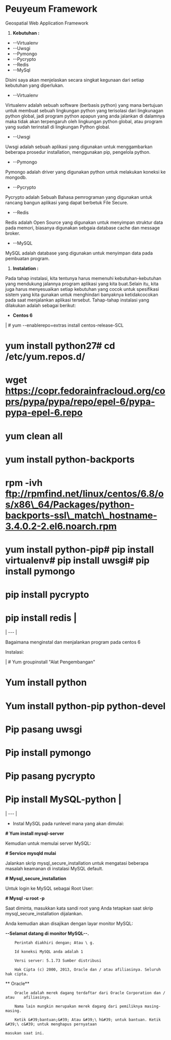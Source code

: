 # Peuyeum Framework
Geospatial Web Application Framework

1. **Kebutuhan :**

- --Virtualenv
- --Uwsgi
- --Pymongo
- --Pycrypto
- --Redis
- --MySql

Disini saya akan menjelaskan secara singkat kegunaan dari setiap kebutuhan yang diperlukan.

- --Virtualenv

Virtualenv adalah sebuah software (berbasis python) yang mana bertujuan untuk membuat sebuah lingkungan python yang terisolasi dari lingkunagan python global, jadi program python apapun yang anda jalankan di dalamnya maka tidak akan terpengaruh oleh lingkungan python global, atau program yang sudah terinstall di lingkungan Python global.

- --Uwsgi

Uwsgi adalah sebuah aplikasi yang digunakan untuk menggambarkan beberapa prosedur installation, menggunakan pip, pengelola python.

- --Pymongo

Pymongo adalah driver yang digunakan python untuk melakukan koneksi ke mongodb.

- --Pycrypto

Pycrypto adalah Sebuah Bahasa pemrograman yang digunakan untuk rancang bangun aplikasi yang dapat berbetuk File Secure.

- --Redis

Redis adalah Open Source yang digunakan untuk menyimpan struktur data pada memori, biasanya digunakan sebgaia database cache dan message broker.

- --MySQL

MySQL adalah database yang digunakan untuk menyimpan data pada pembuatan program.

1. **Instalation :**

Pada tahap instalasi, kita tentunya harus memenuhi kebutuhan-kebutuhan yang mendukung jalannya program aplikasi yang kita buat.Selain itu, kita juga harus menyesuaikan setiap kebutuhan yang cocok untuk  spesifikasi sistem yang kita gunakan untuk menghindari banyaknya ketidakcocokan pada saat menjalankan aplikasi tersebut. Tahap-tahap instalasi yang dilakukan adalah sebagai berikut:

- **Centos 6**

| # yum --enablerepo=extras install centos-release-SCL
# yum install python27# cd /etc/yum.repos.d/ 
# wget https://copr.fedorainfracloud.org/coprs/pypa/pypa/repo/epel-6/pypa-pypa-epel-6.repo
# yum clean all
# yum install python-backports
# rpm -ivh ftp://rpmfind.net/linux/centos/6.8/os/x86\_64/Packages/python-backports-ssl\_match\_hostname-3.4.0.2-2.el6.noarch.rpm
# yum install python-pip# pip install virtualenv# pip install uwsgi# pip install pymongo
# pip install pycrypto
# pip install redis  |
| --- |

Bagaimana menginstal dan menjalankan program pada centos 6

 Instalasi:

| # Yum groupinstall &quot;Alat Pengembangan&quot;
# Yum install python 
# Yum install python-pip python-devel     
# Pip pasang uwsgi 
# Pip install pymongo
# Pip pasang pycrypto 
# Pip install MySQL-python |
| --- |

- Instal MySQL  pada runlevel mana yang akan dimulai:

**# Yum install mysql-server**

Kemudian untuk memulai server MySQL:

**# Service mysqld mulai**

Jalankan skrip mysql\_secure\_installation untuk mengatasi beberapa masalah keamanan di instalasi MySQL default.

**# Mysql\_secure\_installation**

Untuk login ke MySQL sebagai Root User:

**# Mysql -u root -p**

Saat diminta, masukkan kata sandi root yang Anda tetapkan saat skrip mysql\_secure\_installation dijalankan.

Anda kemudian akan disajikan dengan layar monitor MySQL:

**--Selamat datang di monitor MySQL--.**

        Perintah diakhiri dengan; Atau \ g.

        Id koneksi MySQL anda adalah 1

        Versi server: 5.1.73 Sumber distribusi

        Hak Cipta (c) 2000, 2013, Oracle dan / atau afiliasinya. Seluruh hak cipta.

**        Oracle**

        Oracle adalah merek dagang terdaftar dari Oracle Corporation dan / atau    afiliasinya.

        Nama lain mungkin merupakan merek dagang dari pemiliknya masing-masing.

        Ketik &#39;bantuan;&#39; Atau &#39;\ h&#39; untuk bantuan. Ketik &#39;\ c&#39; untuk menghapus pernyataan

    masukan saat ini.